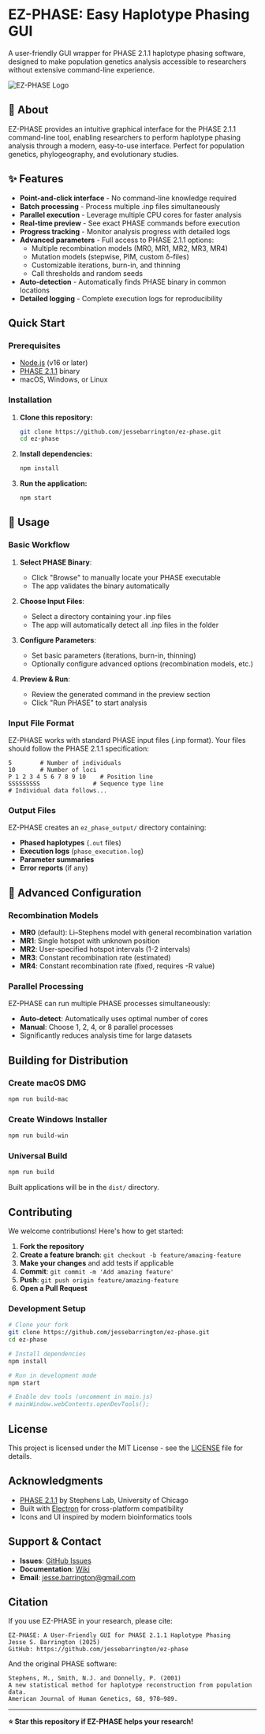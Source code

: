 # EZ-PHASE: Easy Haplotype Phasing GUI

A user-friendly GUI wrapper for PHASE 2.1.1 haplotype phasing software, designed to make population genetics analysis accessible to researchers without extensive command-line experience.

![EZ-PHASE Logo](docs/icon2.png)

## 🧬 About

EZ-PHASE provides an intuitive graphical interface for the PHASE 2.1.1 command-line tool, enabling researchers to perform haplotype phasing analysis through a modern, easy-to-use interface. Perfect for population genetics, phylogeography, and evolutionary studies.

## ✨ Features

- **Point-and-click interface** - No command-line knowledge required
- **Batch processing** - Process multiple .inp files simultaneously  
- **Parallel execution** - Leverage multiple CPU cores for faster analysis
- **Real-time preview** - See exact PHASE commands before execution
- **Progress tracking** - Monitor analysis progress with detailed logs
- **Advanced parameters** - Full access to PHASE 2.1.1 options:
  - Multiple recombination models (MR0, MR1, MR2, MR3, MR4)
  - Mutation models (stepwise, PIM, custom δ-files)
  - Customizable iterations, burn-in, and thinning
  - Call thresholds and random seeds
- **Auto-detection** - Automatically finds PHASE binary in common locations
- **Detailed logging** - Complete execution logs for reproducibility

## Quick Start

### Prerequisites
- [Node.js](https://nodejs.org/) (v16 or later)
- [PHASE 2.1.1](http://stephenslab.uchicago.edu/phase/download.html) binary
- macOS, Windows, or Linux

### Installation

1. **Clone this repository:**
   ```bash
   git clone https://github.com/jessebarrington/ez-phase.git
   cd ez-phase
   ```

2. **Install dependencies:**
   ```bash
   npm install
   ```

3. **Run the application:**
   ```bash
   npm start
   ```

## 📖 Usage

### Basic Workflow

1. **Select PHASE Binary**: 
   - Click "Browse" to manually locate your PHASE executable
   - The app validates the binary automatically

2. **Choose Input Files**: 
   - Select a directory containing your .inp files
   - The app will automatically detect all .inp files in the folder

3. **Configure Parameters**:
   - Set basic parameters (iterations, burn-in, thinning)
   - Optionally configure advanced options (recombination models, etc.)

4. **Preview & Run**: 
   - Review the generated command in the preview section
   - Click "Run PHASE" to start analysis

### Input File Format

EZ-PHASE works with standard PHASE input files (.inp format). Your files should follow the PHASE 2.1.1 specification:

```
5        # Number of individuals
10       # Number of loci
P 1 2 3 4 5 6 7 8 9 10    # Position line
SSSSSSSSS               # Sequence type line
# Individual data follows...
```

### Output Files

EZ-PHASE creates an `ez_phase_output/` directory containing:
- **Phased haplotypes** (`.out` files)
- **Execution logs** (`phase_execution.log`)
- **Parameter summaries** 
- **Error reports** (if any)

## 🔧 Advanced Configuration

### Recombination Models

- **MR0** (default): Li–Stephens model with general recombination variation
- **MR1**: Single hotspot with unknown position
- **MR2**: User-specified hotspot intervals (1-2 intervals)
- **MR3**: Constant recombination rate (estimated)
- **MR4**: Constant recombination rate (fixed, requires -R value)

### Parallel Processing

EZ-PHASE can run multiple PHASE processes simultaneously:
- **Auto-detect**: Automatically uses optimal number of cores
- **Manual**: Choose 1, 2, 4, or 8 parallel processes
- Significantly reduces analysis time for large datasets

## Building for Distribution

### Create macOS DMG
```bash
npm run build-mac
```

### Create Windows Installer  
```bash
npm run build-win
```

### Universal Build
```bash
npm run build
```

Built applications will be in the `dist/` directory.

## Contributing

We welcome contributions! Here's how to get started:

1. **Fork the repository**
2. **Create a feature branch**: `git checkout -b feature/amazing-feature`
3. **Make your changes** and add tests if applicable
4. **Commit**: `git commit -m 'Add amazing feature'`
5. **Push**: `git push origin feature/amazing-feature`
6. **Open a Pull Request**

### Development Setup

```bash
# Clone your fork
git clone https://github.com/jessebarrington/ez-phase.git
cd ez-phase

# Install dependencies
npm install

# Run in development mode
npm start

# Enable dev tools (uncomment in main.js)
# mainWindow.webContents.openDevTools();
```

## License

This project is licensed under the MIT License - see the [LICENSE](LICENSE) file for details.

## Acknowledgments

- [PHASE 2.1.1](http://stephenslab.uchicago.edu/phase/) by Stephens Lab, University of Chicago
- Built with [Electron](https://electronjs.org/) for cross-platform compatibility
- Icons and UI inspired by modern bioinformatics tools

## Support & Contact

- **Issues**: [GitHub Issues](https://github.com/jessebarrington/ez-phase/issues)
- **Documentation**: [Wiki](https://github.com/jessebarrington/ez-phase/wiki)
- **Email**: jesse.barrington@gmail.com

## Citation

If you use EZ-PHASE in your research, please cite:

```
EZ-PHASE: A User-Friendly GUI for PHASE 2.1.1 Haplotype Phasing
Jesse S. Barrington (2025)
GitHub: https://github.com/jessebarrington/ez-phase
```

And the original PHASE software:
```
Stephens, M., Smith, N.J. and Donnelly, P. (2001) 
A new statistical method for haplotype reconstruction from population data. 
American Journal of Human Genetics, 68, 978–989.
```

---

**⭐ Star this repository if EZ-PHASE helps your research!**
